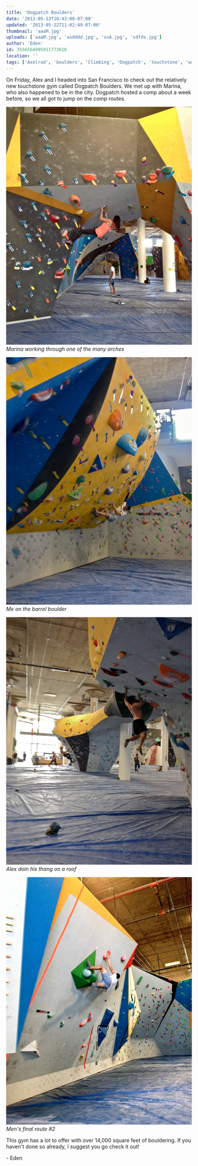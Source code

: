 ```yaml
---
title: 'Dogpatch Boulders'
date: '2013-05-13T10:43:00-07:00'
updated: '2013-05-22T11:02:49-07:00'
thumbnail: 'aaaM.jpg'
uploads: ['aaaM.jpg', 'asdddd.jpg', 'ssA.jpg', 'sdfds.jpg']
author: 'Eden'
id: 3556564995911773616
location: ''
tags: ['Axelrad', 'boulders', 'Climbing', 'Dogpatch', 'touchstone', 'walltopia']
---
```


On Friday, Alex and I headed into San Francisco to check out the relatively new touchstone gym called Dogpatch Boulders. We met up with Marina, who also happened to be in the city. Dogpatch hosted a comp about a week before, so we all got to jump on the comp routes.

![Marina working through one of the many arches](uploads/aaaM.jpg)*Marina working through one of the many arches*

![Me on the barrel boulder](uploads/asdddd.jpg)*Me on the barrel boulder*

![Alex doin his thang on a roof](uploads/ssA.jpg)*Alex doin his thang on a roof*

![Men's final route #2](uploads/sdfds.jpg)*Men's final route #2*

This gym has a lot to offer with over 14,000 square feet of bouldering. If you haven't done so already, I suggest you go check it out!

\- Eden
